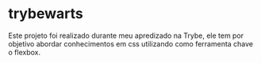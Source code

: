 # trybewarts

Este projeto foi realizado durante meu apredizado na Trybe, ele tem por objetivo abordar conhecimentos em css utilizando como ferramenta chave o flexbox.
